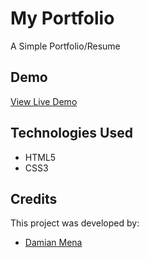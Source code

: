 # My Portfolio
A Simple Portfolio/Resume

## Demo
[View Live Demo](https://MDamianCoding.github.io/)

## Technologies Used
- HTML5
- CSS3

## Credits
This project was developed by:
- [Damian Mena](https://github.com/MDamianCoding)
